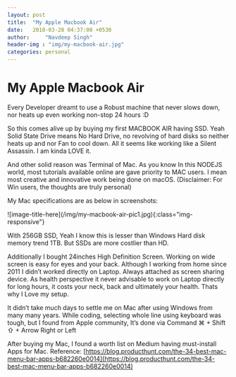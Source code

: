 ```yaml
---
layout: post
title:  "My Apple Macbook Air"
date:   2018-03-28 04:37:00 +0530
author:     "Navdeep Singh"
header-img : "img/my-macbook-air.jpg"
categories: personal
---
```

My Apple Macbook Air
========================================================================

<p>Every Developer dreamt to use a Robust machine that never slows down, nor heats up even working non-stop 24 hours :D</p>

<p>So this comes alive up by buying my first MACBOOK AIR having SSD. Yeah Solid State Drive means No Hard Drive, no revolving of hard disks so neither heats up and nor Fan to cool down. All it seems like working like a Silent Assassin. I am kinda LOVE it. </p>

<p>And other solid reason was Terminal of Mac. As you know In this NODEJS world, most tutorials available online are gave priority to MAC users. I mean most creative and innovative work being done on macOS. (Disclaimer: For Win users, the thoughts are truly personal)</p>

<p>My Mac specifications are as below in screenshots: </p>
![image-title-here](/img/my-macbook-air-pic1.jpg){:class="img-responsive"}


<p>With 256GB SSD, Yeah I know this is lesser than Windows Hard disk memory trend 1TB. But SSDs are more costlier than HD.</p>

<p>Additionally I bought 24inches High Definition Screen. Working on wide screen is easy for eyes and your back. Although I working from home since 2011 I didn’t worked directly on Laptop. Always attached as screen sharing device. As health perspective it never advisable to work on Laptop directly for long hours, it costs your neck, back and ultimately your health. Thats why I Love my setup.</p>

<p>
It didn’t take much days to settle me on Mac after using Windows from many many years. While coding, selecting whole line using keyboard was tough, but I found from Apple community, It’s done via Command ⌘ + Shift ⇧ + Arrow Right or Left 
</p>

After buying my Mac, I found a worth list on Medium having must-install Apps for Mac. Reference: [https://blog.producthunt.com/the-34-best-mac-menu-bar-apps-b682260e0014](https://blog.producthunt.com/the-34-best-mac-menu-bar-apps-b682260e0014)
